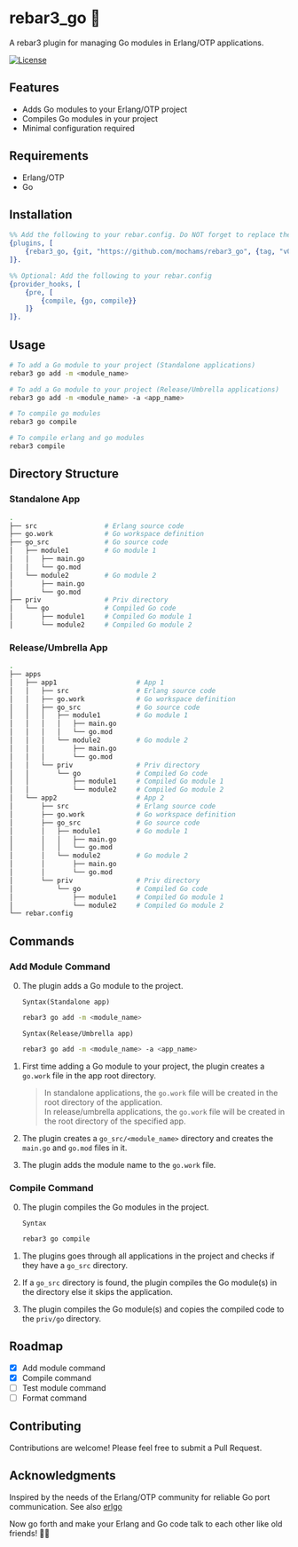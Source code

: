 # rebar3_go 🚀

A rebar3 plugin for managing Go modules in Erlang/OTP applications.

[![License](https://img.shields.io/github/license/mochams/rebar3_go)](https://github.com/mochams/rebar3_go)

## Features

- Adds Go modules to your Erlang/OTP project
- Compiles Go modules in your project
- Minimal configuration required

## Requirements

- Erlang/OTP
- Go

## Installation

```erlang
%% Add the following to your rebar.config. Do NOT forget to replace the tag with the latest version.
{plugins, [
    {rebar3_go, {git, "https://github.com/mochams/rebar3_go", {tag, "v0.1.0"}}} 
]}.

%% Optional: Add the following to your rebar.config
{provider_hooks, [
    {pre, [
        {compile, {go, compile}}
    ]}
]}.
```

## Usage

```bash
# To add a Go module to your project (Standalone applications)
rebar3 go add -m <module_name>

# To add a Go module to your project (Release/Umbrella applications)
rebar3 go add -m <module_name> -a <app_name>

# To compile go modules
rebar3 go compile

# To compile erlang and go modules
rebar3 compile
```

## Directory Structure

### Standalone App

```bash
.
├── src                 # Erlang source code    
├── go.work             # Go workspace definition
├── go_src              # Go source code
│   ├── module1         # Go module 1
│   │   ├── main.go
│   │   └── go.mod
│   └── module2         # Go module 2
│       ├── main.go
│       └── go.mod
├── priv                # Priv directory
│   └── go              # Compiled Go code
│       ├── module1     # Compiled Go module 1
│       └── module2     # Compiled Go module 2
```

### Release/Umbrella App

```bash
.
├── apps
│   ├── app1                    # App 1
│   │   ├── src                 # Erlang source code
│   │   ├── go.work             # Go workspace definition
│   │   ├── go_src              # Go source code
│   │   │   ├── module1         # Go module 1
│   │   │   │   ├── main.go
│   │   │   │   └── go.mod
│   │   │   └── module2         # Go module 2
│   │   │       ├── main.go
│   │   │       └── go.mod
│   │   └── priv                # Priv directory
│   │       └── go              # Compiled Go code
│   │           ├── module1     # Compiled Go module 1
│   │           └── module2     # Compiled Go module 2
│   └── app2                    # App 2
│       ├── src                 # Erlang source code
│       ├── go.work             # Go workspace definition
│       ├── go_src              # Go source code
│       │   ├── module1         # Go module 1
│       │   │   ├── main.go
│       │   │   └── go.mod
│       │   └── module2         # Go module 2
│       │       ├── main.go
│       │       └── go.mod
│       └── priv                # Priv directory
│           └── go              # Compiled Go code
│               ├── module1     # Compiled Go module 1
│               └── module2     # Compiled Go module 2
└── rebar.config
```

## Commands

### Add Module Command

0. The plugin adds a Go module to the project.

    `Syntax(Standalone app)`

    ```bash
    rebar3 go add -m <module_name>
    ```

    `Syntax(Release/Umbrella app)`

    ```bash
    rebar3 go add -m <module_name> -a <app_name>
    ```

1. First time adding a Go module to your project, the plugin creates a `go.work` file in the app root directory.

    > In standalone applications, the `go.work` file will be created in the root directory of the application.  
    > In release/umbrella applications, the `go.work` file will be created in the root directory of the specified app.

2. The plugin creates a `go_src/<module_name>` directory and creates the `main.go` and `go.mod` files in it.

3. The plugin adds the module name to the `go.work` file.

### Compile Command

0. The plugin compiles the Go modules in the project.

    `Syntax`

    ```bash
    rebar3 go compile
    ```

1. The plugins goes through all applications in the project and checks if they have a `go_src` directory.

2. If a `go_src` directory is found, the plugin compiles the Go module(s) in the directory else it skips the application.

3. The plugin compiles the Go module(s) and copies the compiled code to the `priv/go` directory.

## Roadmap

- [x] Add module command
- [x] Compile command
- [ ] Test module command
- [ ] Format command

## Contributing

Contributions are welcome! Please feel free to submit a Pull Request.

## Acknowledgments

Inspired by the needs of the Erlang/OTP community for reliable Go port communication. See also [erlgo](https://github.com/mochams/erlgo)

Now go forth and make your Erlang and Go code talk to each other like old friends! 🚀✨
